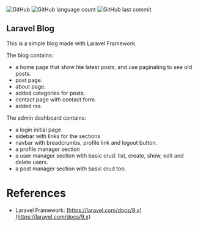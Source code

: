![GitHub](https://img.shields.io/github/license/albertguedes/portfolio-laravel-blog) ![GitHub language count](https://img.shields.io/github/languages/count/albertguedes/portfolio-laravel-blog) ![GitHub last commit](https://img.shields.io/github/last-commit/albertguedes/portfolio-laravel-blog) 

## Laravel Blog

This is a simple blog made with Laravel Framework.  

The blog contains:

- a home page that show hte latest posts, and use paginating to see old posts.
- post page.
- about page.
- added categories for posts.
- contact page with contact form.
- added rss.

The admin dashboard contains:

- a login initial page
- sidebar with links for the sections
- navbar with breadcrumbs, profile link and logout button.
- a profile manager section
- a user manager section with basic crud: list, create, show, edit and delete users. 
- a post manager section with basic crud too.

# References

- Laravel Framework: [https://laravel.com/docs/9.x](https://laravel.com/docs/9.x)

